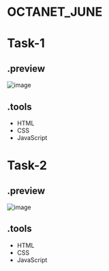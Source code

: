 # OCTANET_JUNE

# Task-1
## .preview
![image](https://github.com/Sunku-Venkateswarlu-Bharath/OCTANET_JUNE/assets/94451263/8ce327e2-3155-4107-bd60-560f4247b8b8)

## .tools
- HTML
- CSS
- JavaScript

# Task-2
## .preview
![image](https://github.com/Sunku-Venkateswarlu-Bharath/OCTANET_JUNE/assets/94451263/07888053-c55f-44b2-926c-e5e24ac11e77)

## .tools
- HTML
- CSS
- JavaScript
